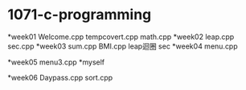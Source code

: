 # 1071-c-programming

*week01
Welcome.cpp
tempcovert.cpp
math.cpp
*week02
  leap.cpp
  sec.cpp
*week03
  sum.cpp
  BMI.cpp
  leap迴圈
  sec 
*week04
  menu.cpp
  
*week05
  menu3.cpp
*myself
  
*week06
 Daypass.cpp
 sort.cpp
